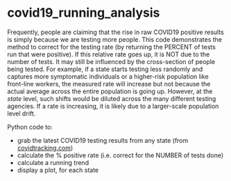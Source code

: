 # covid19_running_analysis

Frequently, people are claiming that the rise in raw COVID19 positive results is simply because we are testing more people. This code demonstrates the method to correct for the testing rate (by returning the PERCENT of tests run that were positive). If this relative rate goes up, it is NOT due to the number of tests. It may still be influenced by the cross-section of people being tested. For example, if a state starts testing less randomly and captures more symptomatic individuals or a higher-risk population like front-line workers, the measured rate will increase but not because the actual average across the entire population is going up. However, at the *state* level, such shifts would be diluted across the many different testing agencies. If a rate is increasing, it is likely due to a larger-scale population level drift.

Python code to:
* grab the latest COVID19 testing results from any state (from [covidtracking.com](http://covidtracking.com))
* calculate the % positive rate (i.e. correct for the NUMBER of tests done)
* calculate a running trend
* display a plot, for each state
